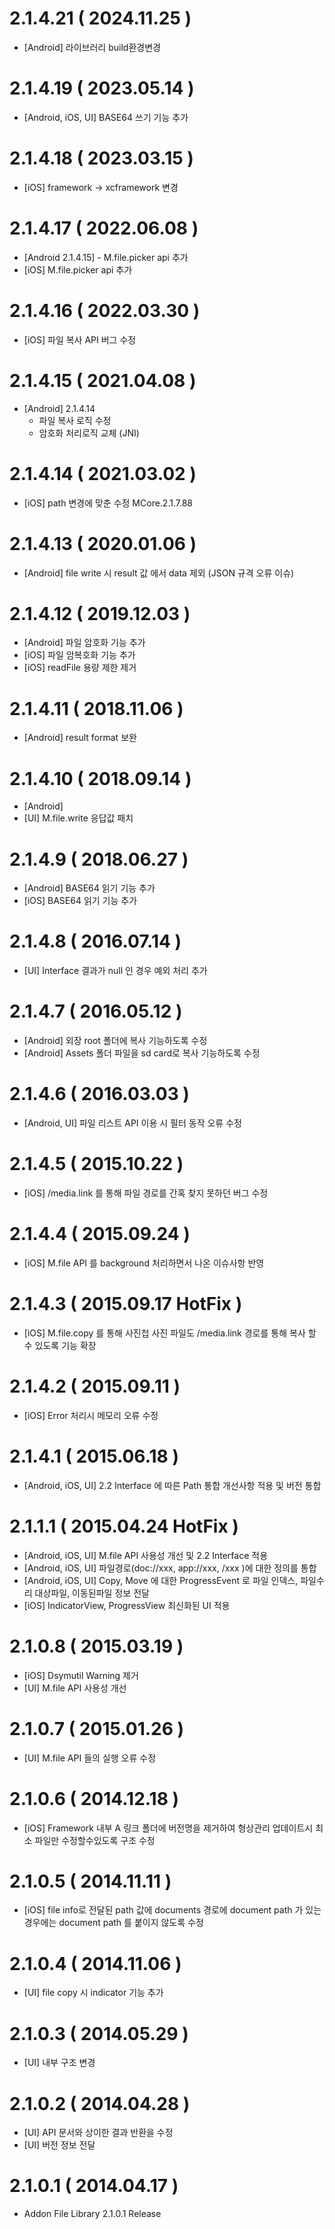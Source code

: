# 2.1.4.21 ( 2024.11.25 )
- [Android] 라이브러리 build환경변경

# 2.1.4.19 ( 2023.05.14 )
- [Android, iOS, UI] BASE64 쓰기 기능 추가

# 2.1.4.18 ( 2023.03.15 )
- [iOS] framework -> xcframework 변경

# 2.1.4.17 ( 2022.06.08 )
- [Android 2.1.4.15] - M.file.picker api 추가
- [iOS] M.file.picker api 추가

# 2.1.4.16 ( 2022.03.30 )
- [iOS] 파일 복사 API 버그 수정
        
# 2.1.4.15 ( 2021.04.08 )
- [Android]  2.1.4.14
	- 파일 복사 로직 수정 
   	- 암호화 처리로직 교체 (JNI)

# 2.1.4.14 ( 2021.03.02 )
- [iOS] path 변경에 맞춘 수정
        MCore.2.1.7.88

# 2.1.4.13 ( 2020.01.06 )
- [Android] file write 시 result 값 에서 data 제외 (JSON 규격 오류 이슈)

# 2.1.4.12 ( 2019.12.03 )
- [Android] 파일 암호화 기능 추가
- [iOS] 파일 암복호화 기능 추가
- [iOS] readFile 용량 제한 제거

# 2.1.4.11 ( 2018.11.06 )
- [Android] result format 보완
	
# 2.1.4.10 ( 2018.09.14 )
- [Android] 
- [UI] M.file.write 응답값 패치

# 2.1.4.9 ( 2018.06.27 )
  - [Android] BASE64 읽기 기능 추가
  - [iOS] BASE64 읽기 기능 추가	

# 2.1.4.8 ( 2016.07.14 )
  - [UI] Interface 결과가 null 인 경우 예외 처리 추가

# 2.1.4.7 ( 2016.05.12 )
  - [Android] 외장 root 폴더에 복사 기능하도록 수정 
  - [Android] Assets 폴더 파일을  sd card로 복사 기능하도록 수정 

# 2.1.4.6 ( 2016.03.03 )
  - [Android, UI] 파일 리스트 API 이용 시 필터 동작 오류 수정

# 2.1.4.5 ( 2015.10.22 )
  - [iOS] /media.link 를 통해 파일 경로를 간혹 찾지 못하던 버그 수정

# 2.1.4.4 ( 2015.09.24 )
  - [iOS] M.file API 를 background 처리하면서 나온 이슈사항 반영

# 2.1.4.3 ( 2015.09.17 HotFix )
  - [iOS] M.file.copy 를 통해 사진첩 사진 파일도 /media.link 경로를 통해 복사 할 수 있도록 기능 확장

# 2.1.4.2 ( 2015.09.11 )
  - [iOS] Error 처리시 메모리 오류 수정

# 2.1.4.1 ( 2015.06.18 )
  - [Android, iOS, UI] 2.2 Interface 에 따른 Path 통합 개선사항 적용 및 버전 통합

# 2.1.1.1 ( 2015.04.24 HotFix )
  - [Android, iOS, UI] M.file API 사용성 개선 및 2.2 Interface 적용
  - [Android, iOS, UI] 파일경로(doc://xxx, app://xxx, /xxx )에 대한 정의를 통합
  - [Android, iOS, UI] Copy, Move 에 대한 ProgressEvent 로 파일 인덱스, 파일수리 대상파일, 이동된파일 정보 전달
  - [iOS] IndicatorView, ProgressView 최신화된 UI 적용

# 2.1.0.8 ( 2015.03.19 )
  - [iOS] Dsymutil Warning 제거
  - [UI] M.file API 사용성 개선

# 2.1.0.7 ( 2015.01.26 )
  - [UI] M.file API 들의 실행 오류 수정

# 2.1.0.6 ( 2014.12.18 )
  - [iOS] Framework 내부 A 링크 폴더에 버전명을 제거하여 형상관리 업데이트시 최소 파일만 수정할수있도록 구조 수정

# 2.1.0.5 ( 2014.11.11 )
  - [iOS] file info로 전달된 path 값에 documents 경로에 document path 가 있는 경우에는 document path 를 붙이지 않도록 수정

# 2.1.0.4 ( 2014.11.06 )
  - [UI] file copy 시 indicator 기능 추가

# 2.1.0.3 ( 2014.05.29 )
  - [UI] 내부 구조 변경
	
# 2.1.0.2 ( 2014.04.28 )
  - [UI] API 문서와 상이한 결과 반환을 수정
  - [UI] 버전 정보 전달
	
# 2.1.0.1 ( 2014.04.17 )
  - Addon File Library 2.1.0.1 Release
